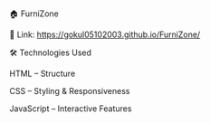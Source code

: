🏠 FurniZone

🔗 Link: https://gokul05102003.github.io/FurniZone/

🛠️ Technologies Used

HTML – Structure

CSS – Styling & Responsiveness

JavaScript – Interactive Features

